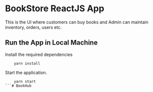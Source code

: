 # BookStore ReactJS App

This is the UI where customers can buy books and Admin can maintain inventory, orders, users etc.

## Run the App in Local Machine
 Install the required dependencies
```
    yarn install
```

Start the application.
```
    yarn start
```# BookHub
